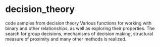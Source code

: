 # decision_theory
code samples from decision theory
Various functions for working with binary and other relationships, as well as exploring their properties. 
The search for group decisions, mechanisms of decision making, structural measure of proximity and many other methods is realized.
